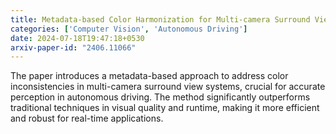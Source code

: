 ```yaml
---
title: Metadata-based Color Harmonization for Multi-camera Surround View Systems
categories: ['Computer Vision', 'Autonomous Driving']
date: 2024-07-18T19:47:18+0530
arxiv-paper-id: "2406.11066"
---
```

The paper introduces a metadata-based approach to address color inconsistencies in multi-camera surround view systems, crucial for accurate perception in autonomous driving. The method significantly outperforms traditional techniques in visual quality and runtime, making it more efficient and robust for real-time applications.
